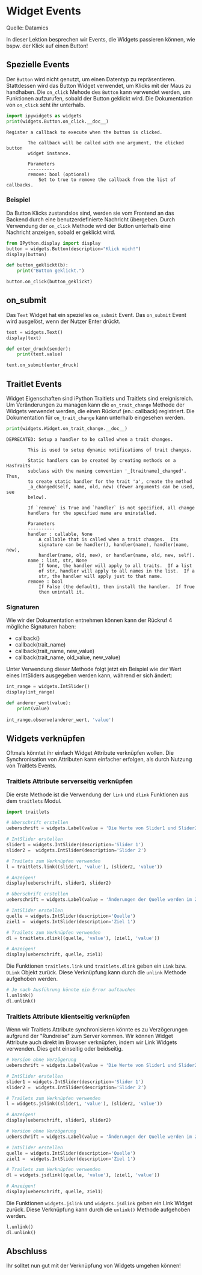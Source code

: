# Widget Events

Quelle: Datamics

In dieser Lektion besprechen wir Events, die Widgets passieren können, wie bspw. der Klick auf einen Button!

## Spezielle Events

Der `Button` wird nicht genutzt, um einen Datentyp zu repräsentieren. Stattdessen wird das Button Widget verwendet, um Klicks mit der Maus zu handhaben. Die `on_click` Mehode des `Button` kann verwendet werden, um Funktionen aufzurufen, sobald der Button geklickt wird. Die Dokumentation von `on_click` seht ihr unterhalb.


```python
import ipywidgets as widgets
print(widgets.Button.on_click.__doc__)
```

    Register a callback to execute when the button is clicked.
    
            The callback will be called with one argument, the clicked button
            widget instance.
    
            Parameters
            ----------
            remove: bool (optional)
                Set to true to remove the callback from the list of callbacks.
            


### Beispiel

Da Button Klicks zustandslos sind, werden sie vom Frontend an das Backend durch eine benutzerdefinierte Nachricht übergeben. Durch Verwendung der `on_click` Methode wird der Button unterhalb eine Nachricht anzeigen, sobald er geklickt wird.


```python
from IPython.display import display
button = widgets.Button(description="Klick mich!")
display(button)

def button_geklickt(b):
    print("Button geklickt.")

button.on_click(button_geklickt)
```



## on_submit

Das `Text` Widget hat ein spezielles `on_submit` Event. Das `on_submit` Event wird ausgelöst, wenn der Nutzer Enter drückt.


```python
text = widgets.Text()
display(text)

def enter_druck(sender):
    print(text.value)

text.on_submit(enter_druck)
```



## Traitlet Events

Widget Eigenschaften sind iPython Traitlets und Traitlets sind ereignisreich. Um Veränderungen zu managen kann die `on_trait_change` Methode der Widgets verwendet werden, die einen Rückruf (en.: callback) registriert. Die Dokumentation für `on_trait_change` kann unterhalb eingesehen werden.


```python
print(widgets.Widget.on_trait_change.__doc__)
```

    DEPRECATED: Setup a handler to be called when a trait changes.
    
            This is used to setup dynamic notifications of trait changes.
    
            Static handlers can be created by creating methods on a HasTraits
            subclass with the naming convention '_[traitname]_changed'.  Thus,
            to create static handler for the trait 'a', create the method
            _a_changed(self, name, old, new) (fewer arguments can be used, see
            below).
    
            If `remove` is True and `handler` is not specified, all change
            handlers for the specified name are uninstalled.
    
            Parameters
            ----------
            handler : callable, None
                A callable that is called when a trait changes.  Its
                signature can be handler(), handler(name), handler(name, new),
                handler(name, old, new), or handler(name, old, new, self).
            name : list, str, None
                If None, the handler will apply to all traits.  If a list
                of str, handler will apply to all names in the list.  If a
                str, the handler will apply just to that name.
            remove : bool
                If False (the default), then install the handler.  If True
                then unintall it.
            


### Signaturen

Wie wir der Dokumentation entnehmen können kann der Rückruf 4 mögliche Signaturen haben:

* callback()
* callback(trait_name)
* callback(trait_name, new_value)
* callback(trait_name, old_value, new_value)

Unter Verwendung dieser Methode folgt jetzt ein Beispiel wie der Wert eines IntSliders ausgegeben werden kann, während er sich ändert:


```python
int_range = widgets.IntSlider()
display(int_range)

def anderer_wert(value):
    print(value)
 
int_range.observe(anderer_wert, 'value')
```



## Widgets verknüpfen

Oftmals könntet ihr einfach Widget Attribute verknüpfen wollen. Die Synchronisation von Attributen kann einfacher erfolgen, als durch Nutzung von Traitlets Events.

### Traitlets Attribute serverseitig verknüpfen

Die erste Methode ist die Verwendung der `link` und `dlink` Funktionen aus dem `traitlets` Modul.


```python
import traitlets
```


```python
# Überschrift erstellen
ueberschrift = widgets.Label(value = 'Die Werte von Slider1 und Slider2 sind synchronisiert.')

# IntSlider erstellen
slider1 = widgets.IntSlider(description='Slider 1')
slider2 =  widgets.IntSlider(description='Slider 2')

# Trailets zum Verknüpfen verwenden
l = traitlets.link((slider1, 'value'), (slider2, 'value'))

# Anzeigen!
display(ueberschrift, slider1, slider2)
```








```python
# Überschrift erstellen
ueberschrift = widgets.Label(value = 'Änderungen der Quelle werden im Ziel angezeigt.')

# IntSlider erstellen
quelle = widgets.IntSlider(description='Quelle')
ziel1 =  widgets.IntSlider(description='Ziel 1')

# Trailets zum Verknüpfen verwenden
dl = traitlets.dlink((quelle, 'value'), (ziel1, 'value'))

# Anzeigen!
display(ueberschrift, quelle, ziel1)
```







Die Funktionen `traitlets.link` und `traitlets.dlink` geben ein `Link` bzw. `DLink` Objekt zurück. Diese Verknüpfung kann durch die `unlink` Methode aufgehoben werden.


```python
# Je nach Ausführung könnte ein Error auftauchen
l.unlink()
dl.unlink()
```

### Traitlets Attribute klientseitig verknüpfen

Wenn wir Traitlets Attribute synchronisieren könnte es zu Verzögerungen aufgrund der "Rundreise" zum Server kommen. Wir können Widget Attribute auch direkt im Browser verknüpfen, indem wir Link Widgets verwenden. Dies geht einseitig oder beidseitig.


```python
# Version ohne Verzögerung
ueberschrift = widgets.Label(value = 'Die Werte von Slider1 und Slider2 sind synchronisiert.')

# IntSlider erstellen
slider1 = widgets.IntSlider(description='Slider 1')
slider2 =  widgets.IntSlider(description='Slider 2')

# Trailets zum Verknüpfen verwenden
l = widgets.jslink((slider1, 'value'), (slider2, 'value'))

# Anzeigen!
display(ueberschrift, slider1, slider2)
```








```python
# Version ohne Verzögerung
ueberschrift = widgets.Label(value = 'Änderungen der Quelle werden im Ziel angezeigt.')

# IntSlider erstellen
quelle = widgets.IntSlider(description='Quelle')
ziel1 =  widgets.IntSlider(description='Ziel 1')

# Trailets zum Verknüpfen verwenden
dl = widgets.jsdlink((quelle, 'value'), (ziel1, 'value'))

# Anzeigen!
display(ueberschrift, quelle, ziel1)
```







Die Funktionen `widgets.jslink` und `widgets.jsdlink` geben ein Link Widget zurück. Diese Verknüpfung kann durch die `unlink()` Methode aufgehoben werden.


```python
l.unlink()
dl.unlink()
```

## Abschluss

Ihr solltet nun gut mit der Verknüpfung von Widgets umgehen können!
